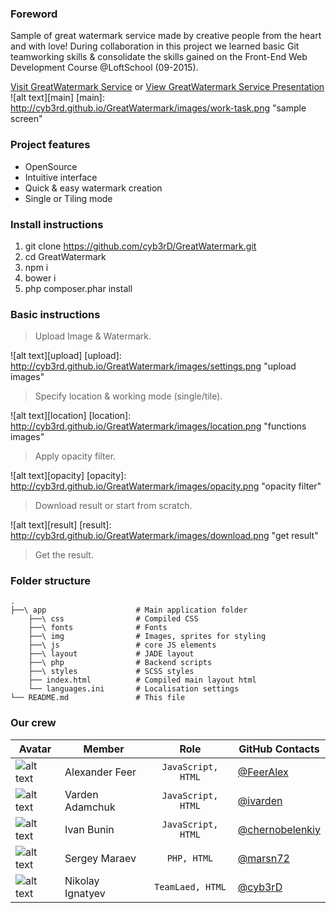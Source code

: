 ### Foreword
Sample of great watermark service made by creative people from the heart and with love!
During collaboration in this project we learned basic Git teamworking skills & consolidate the skills gained on the
Front-End Web Development Course @LoftSchool (09-2015).

[Visit GreatWatermark Service](http://kleviibanshik.ru) or [View GreatWatermark Service Presentation](http://cyb3rd.github.io/GreatWatermark/)
![alt text][main]
[main]: http://cyb3rd.github.io/GreatWatermark/images/work-task.png "sample screen"

### Project features
* OpenSource
* Intuitive interface
* Quick & easy watermark creation
* Single or Tiling mode


### Install instructions
1. git clone https://github.com/cyb3rD/GreatWatermark.git
2. cd GreatWatermark
3. npm i
4. bower i
5. php composer.phar install

### Basic instructions
> Upload Image & Watermark.

![alt text][upload]
[upload]: http://cyb3rd.github.io/GreatWatermark/images/settings.png "upload images"

> Specify location & working mode (single/tile).

![alt text][location]
[location]: http://cyb3rd.github.io/GreatWatermark/images/location.png "functions images"

> Apply opacity filter.

![alt text][opacity]
[opacity]: http://cyb3rd.github.io/GreatWatermark/images/opacity.png "opacity filter"

> Download result or start from scratch.

![alt text][result]
[result]: http://cyb3rd.github.io/GreatWatermark/images/download.png "get result"

> Get the result.

### Folder structure
    .
    ├──\ app                    # Main application folder
        ├──\ css                # Compiled CSS
        ├──\ fonts              # Fonts
        ├──\ img                # Images, sprites for styling
        ├──\ js                 # core JS elements
        ├──\ layout             # JADE layout
        ├──\ php                # Backend scripts
        ├──\ styles             # SCSS styles
        ├── index.html          # Compiled main layout html
        └── languages.ini       # Localisation settings
    └── README.md               # This file


### Our crew

|Avatar   | Member          | Role               | GitHub Contacts                                      |
|---------| --------------- |:------------------:| -----------------------------------------------------|
|![alt text](http://cyb3rd.github.io/GreatWatermark/images/FeerAlex.jpg)| Alexander Feer  | `JavaScript, HTML` | [@FeerAlex](https://github.com/FeerAlex)             |
|![alt text](http://cyb3rd.github.io/GreatWatermark/images/Varden.jpg)| Varden Adamchuk | `JavaScript, HTML` | [@ivarden](https://github.com/ivarden)               |
|![alt text](http://cyb3rd.github.io/GreatWatermark/images/IvanB.jpg)| Ivan Bunin      | `JavaScript, HTML` | [@chernobelenkiy](https://github.com/chernobelenkiy) |
|![alt text](http://cyb3rd.github.io/GreatWatermark/images/Sergey.jpg)| Sergey Maraev   | `PHP, HTML`        | [@marsn72](http://https://github.com/marsn72)        |
|![alt text](http://cyb3rd.github.io/GreatWatermark/images/Nikolay.jpg)| Nikolay Ignatyev| `TeamLaed, HTML`   | [@cyb3rD](https://github.com/cyb3rD)                 |

